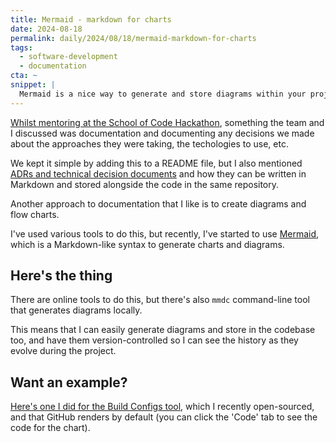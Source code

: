 ```yaml
---
title: Mermaid - markdown for charts
date: 2024-08-18
permalink: daily/2024/08/18/mermaid-markdown-for-charts
tags:
  - software-development
  - documentation
cta: ~
snippet: |
  Mermaid is a nice way to generate and store diagrams within your projects.
---
```


[Whilst mentoring at the School of Code Hackathon][0], something the team and I discussed was documentation and documenting any decisions we made about the approaches they were taking, the techologies to use, etc.

We kept it simple by adding this to a README file, but I also mentioned [ADRs and technical decision documents][1] and how they can be written in Markdown and stored alongside the code in the same repository.

Another approach to documentation that I like is to create diagrams and flow charts.

I've used various tools to do this, but recently, I've started to use [Mermaid][2], which is a Markdown-like syntax to generate charts and diagrams.


## Here's the thing

There are online tools to do this, but there's also `mmdc` command-line tool that generates diagrams locally.

This means that I can easily generate diagrams and store in the codebase too, and have them version-controlled so I can see the history as they evolve during the project.

## Want an example?

[Here's one I did for the Build Configs tool][3], which I recently open-sourced, and that GitHub renders by default (you can click the 'Code' tab to see the code for the chart).

[0]: {{site.url}}/daily/2024/08/16/what-are-err--req-and-res
[1]: {{site.url}}/daily/2022/09/23/adrs-technical-design-documents
[2]: https://github.com/mermaid-js/mermaid
[3]: https://github.com/opdavies/build-configs/blob/f02fce7ff5b5cff202ec8b893a4b3c7e7c56f3c4/docs/diagram.mmd
